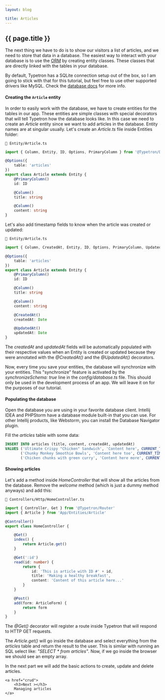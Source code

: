 ```yaml
---
layout: blog

title: Articles
---
```


## {{ page.title }}

The next thing we have to do is to show our visitors a list of articles, and we need to store that data in a database.
The easiest way to interact with your database is to use the [ORM](/docs/orm) by creating entity classes. These
classes that are directly linked with the tables in your database.

By default, Typetron has a SQLite connection setup out of the box, so I am going to stick with that for this tutorial,
but feel free to use other supported drivers like MySQL. Check the [database docs](/docs/database) for more info.

#### Creating the `Article` entity

In order to easily work with the database, we have to create entities for the tables in our app. These entities are
simple classes with special decorators that will tell Typetron how the database looks like. In this case we need to
create an _Article_ entity since we want to add articles in the database. Entity names are at singular usually. Let's
create an _Article.ts_ file inside Entities folder:

```file-path
📁 Entity/Article.ts
```

```ts
import { Column, Entity, ID, Options, PrimaryColumn } from '@Typetron/Database'

@Options({
    table: 'articles'
})
export class Article extends Entity {
    @PrimaryColumn()
    id: ID

    @Column()
    title: string

    @Column()
    content: string
}
```

Let's also add timestamp fields to know when the article was created or updated:

```file-path
📁 Entity/Article.ts
```

```ts
import { Column, CreatedAt, Entity, ID, Options, PrimaryColumn, UpdatedAt } from '@Typetron/Database'

@Options({
    table: 'articles'
})
export class Article extends Entity {
    @PrimaryColumn()
    id: ID

    @Column()
    title: string

    @Column()
    content: string

    @CreatedAt()
    createdAt: Date

    @UpdatedAt()
    updatedAt: Date
}
```

The _createdAt_ and _updatedAt_ fields will be automatically populated with their respective values when an Entity is
created or updated because they were annotated with the _@CreatedAt()_ and the _@UpdatedAt()_ decorators.

Now, every time you save your entities, the database will synchronize with your entities. This "synchronize" feature is
activated by the _synchronizeSchema: true_ line in the _config/database.ts_ file. This should only be used in the
development process of an app. We will leave it on for the purposes of our tutorial.

#### Populating the database

Open the database you are using in your favorite database client. Intellij IDEA and PHPStorm have a database module
built-in that you can use. For other Intellij products, like Webstorm, you can install the Database Navigator plugin.

Fill the _articles_ table with some data:

```sql
INSERT INTO articles (title, content, createdAt, updatedAt)
VALUES ('Ultimate Crispy "Chicken" Sandwich', 'Content here', CURRENT_TIMESTAMP, CURRENT_TIMESTAMP),
       ('Chunky Monkey Smoothie Bowls', 'Content here too', CURRENT_TIMESTAMP, CURRENT_TIMESTAMP),
       ('Chicken chunks with green curry', 'Content here more', CURRENT_TIMESTAMP, CURRENT_TIMESTAMP)
```

#### Showing articles

Let's add a method inside _HomeController_ that will show all the articles from the database. Remove the _welcome_
method (which is just a dummy method anyways) and add this:

```file-path
📁 Controllers/Http/HomeController.ts
```

```ts
import { Controller, Get } from '@Typetron/Router'
import { Article } from 'App/Entities/Article'

@Controller()
export class HomeController {

    @Get()
    index() {
        return Article.get()
    }

    @Get(':id')
    read(id: number) {
        return {
            id: 'This is article with ID #' + id,
            title: 'Making a healthy breakfast',
            content: 'Content of this article here...'
        }
    }

    @Post()
    add(form: ArticleForm) {
        return form
    }
}
```

The _@Get()_ decorator will register a route inside Typetron that will respond to HTTP GET requests.

The _Article.get()_ will go inside the database and select everything from the _articles_ table and return the result to
the user. This is similar with running an SQL select like: _"SELECT * from articles"_. Now, if we go inside the browser
we should see an empty array.


<div class="tutorial-next-page">
    In the next part we will add the basic actions to create, update and delete articles.

    <a href="crud">
        <h3>Next ></h3>
        Managing articles
    </a>

</div>
